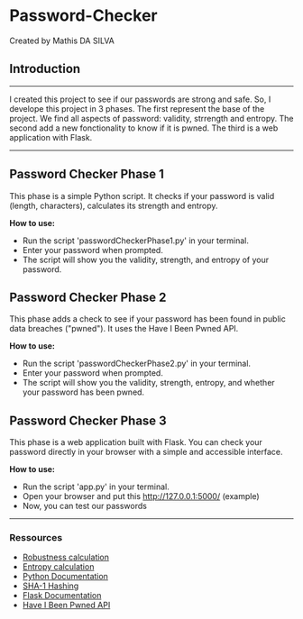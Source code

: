 # Password-Checker

Created by Mathis DA SILVA


## Introduction 
---

I created this project to see if our passwords are strong and safe. So, I develope this project in 3 phases.
The first represent the base of the project. We find all aspects of password: validity, strrength and entropy. The second add a new fonctionality to know if it is pwned. The third is a web application with Flask.

---

## Password Checker Phase 1
This phase is a simple Python script.
It checks if your password is valid (length, characters), calculates its strength and entropy.

**How to use:**

- Run the script 'passwordCheckerPhase1.py' in your terminal.
- Enter your password when prompted.
- The script will show you the validity, strength, and entropy of your password.


## Password Checker Phase 2
This phase adds a check to see if your password has been found in public data breaches ("pwned").
It uses the Have I Been Pwned API.

**How to use:**

- Run the script 'passwordCheckerPhase2.py' in your terminal.
- Enter your password when prompted.
- The script will show you the validity, strength, entropy, and whether your password has been pwned.


## Password Checker Phase 3
This phase is a web application built with Flask.
You can check your password directly in your browser with a simple and accessible interface.

**How to use:**

- Run the script 'app.py' in your terminal.
- Open your browser and put this http://127.0.0.1:5000/ (example)
- Now, you can test our passwords

---

### Ressources

- [Robustness calculation](https://fr.wikipedia.org/wiki/Robustesse_d%27un_mot_de_passe)
- [Entropy calculation](https://auth0.com/blog/defending-against-password-cracking-understanding-the-math/)
- [Python Documentation](https://gihub.com/Asabeneh/30-Days-Of-Python/tree/master)
- [SHA-1 Hashing](https://https://www.geeksforgeeks.org/java/sha-1-hash-in-java/)
- [Flask Documentation](https://github.com/Asabeneh/30-Days-Of-Python/blob/master/26_Day_Python_web/26_python_web.md#folder-structure)
- [Have I Been Pwned API](https://haveibeenpwned.com/API/v3)
